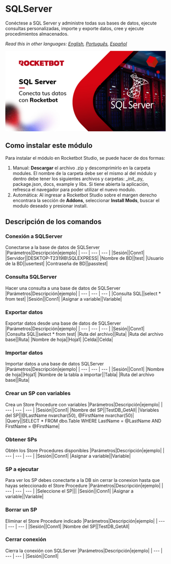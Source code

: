 



# SQLServer
  
Conéctese a SQL Server y administre todas sus bases de datos, ejecute consultas personalizadas, importe y exporte datos, cree y ejecute procedimientos almacenados.  

*Read this in other languages: [English](Manual_SQLServer_.md), [Português](Manual_SQLServer_.pr.md), [Español](Manual_SQLServer_.es.md)*
  
![banner](imgs/Banner_SQLServer_.jpg)
## Como instalar este módulo
  
Para instalar el módulo en Rocketbot Studio, se puede hacer de dos formas:
1. Manual: __Descargar__ el archivo .zip y descomprimirlo en la carpeta modules. El nombre de la carpeta debe ser el mismo al del módulo y dentro debe tener los siguientes archivos y carpetas: \__init__.py, package.json, docs, example y libs. Si tiene abierta la aplicación, refresca el navegador para poder utilizar el nuevo modulo.
2. Automática: Al ingresar a Rocketbot Studio sobre el margen derecho encontrara la sección de **Addons**, seleccionar **Install Mods**, buscar el modulo deseado y presionar install.  


## Descripción de los comandos

### Conexión a SQLServer
  
Conectarse a la base de datos de SQLServer
|Parámetros|Descripción|ejemplo|
| --- | --- | --- |
|Sesión||Conn1|
|Servidor||DESKTOP-T2319IB\SQLEXPRESS|
|Nombre de BD||test|
|Usuario de la BD||usertest|
|Contraseña de BD||passtest|

### Consulta SQLServer
  
Hacer una consulta a una base de datos de SQLServer
|Parámetros|Descripción|ejemplo|
| --- | --- | --- |
|Consulta SQL||select * from test|
|Sesión||Conn1|
|Asignar a variable||Variable|

### Exportar datos
  
Exportar datos desde una base de datos de SQLServer
|Parámetros|Descripción|ejemplo|
| --- | --- | --- |
|Sesión||Conn1|
|Consulta SQL||select * from test|
|Ruta del archivo||Ruta|
|Ruta del archivo base||Ruta|
|Nombre de hoja||Hoja1|
|Celda||Celda|

### Importar datos
  
Importar datos a una base de datos SQLServer
|Parámetros|Descripción|ejemplo|
| --- | --- | --- |
|Sesión||Conn1|
|Nombre de hoja||Hoja1|
|Nombre de la tabla a importar||Tabla|
|Ruta del archivo base||Ruta|

### Crear un SP con variables
  
Crea un Store Procedure con variables
|Parámetros|Descripción|ejemplo|
| --- | --- | --- |
|Sesión||Conn1|
|Nombre del SP||TestDB_GetAll|
|Variables del SP||@LastName nvarchar(50), @FirstName nvarchar(50)|
|Query||SELECT * FROM dbo.Table WHERE LastName = @LastName AND FirstName = @FirstName|

### Obtener SPs
  
Obtén los Store Procedures disponibles
|Parámetros|Descripción|ejemplo|
| --- | --- | --- |
|Sesión||Conn1|
|Asignar a variable||Variable|

### SP a ejecutar
  
Para ver los SP debes conectarte a la DB sin cerrar la conexion hasta que hayas seleccionado el Store Procedure
|Parámetros|Descripción|ejemplo|
| --- | --- | --- |
|Seleccione el SP|||
|Sesión||Conn1|
|Asignar a variable||Variable|

### Borrar un SP
  
Eliminar el Store Procedure indicado
|Parámetros|Descripción|ejemplo|
| --- | --- | --- |
|Sesión||Conn1|
|Nombre del SP||TestDB_GetAll|

### Cerrar conexión
  
Cierra la conexión con SQLServer
|Parámetros|Descripción|ejemplo|
| --- | --- | --- |
|Sesión||Conn1|
